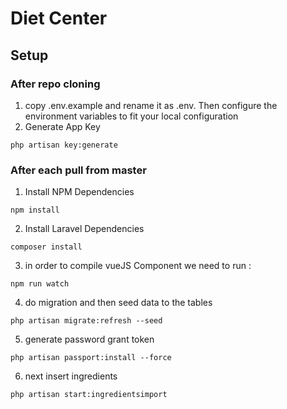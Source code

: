 # Diet Center
## Setup

### **After repo cloning**
1. copy .env.example and rename it as .env. Then configure the environment variables to fit your local configuration
2. Generate App Key
```
php artisan key:generate
```

    
### **After each pull from master**
1. Install NPM Dependencies 
```
npm install
```
2. Install Laravel Dependencies 
```
composer install
```
3. in order to compile vueJS Component we need to run  :
```
npm run watch
```

4. do migration and then seed data to the tables 
```
php artisan migrate:refresh --seed
```
5. generate password grant token 
```
php artisan passport:install --force
```
6. next insert ingredients 
```
php artisan start:ingredientsimport
```



